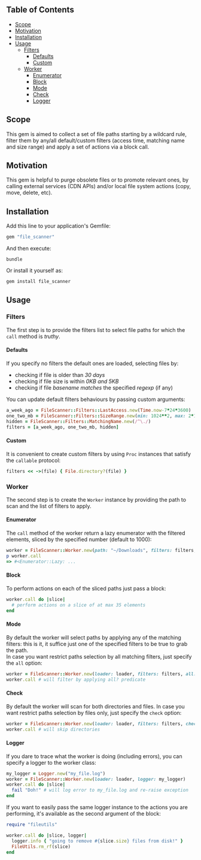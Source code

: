 ## Table of Contents

* [Scope](#scope)
* [Motivation](#motivation)
* [Installation](#installation)
* [Usage](#usage)
  * [Filters](#filters)
    * [Defaults](#defaults)
    * [Custom](#custom)
  * [Worker](#worker)
    * [Enumerator](#enumerator)
    * [Block](#block)
    * [Mode](#mode)
    * [Check](#check)
    * [Logger](#logger)

## Scope
This gem is aimed to collect a set of file paths starting by a wildcard rule, filter them by any/all default/custom filters (access time, matching name and size range) and apply a set of actions via a block call.

## Motivation
This gem is helpful to purge obsolete files or to promote relevant ones, by calling external services (CDN APIs) and/or local file system actions (copy, move, delete, etc).

## Installation
Add this line to your application's Gemfile:
```ruby
gem "file_scanner"
```

And then execute:
```shell
bundle
```

Or install it yourself as:
```shell
gem install file_scanner
```

## Usage

### Filters
The first step is to provide the filters list to select file paths for which the `call` method is *truthy*.  

#### Defaults
If you specify no filters the default ones are loaded, selecting files by:
* checking if file is older than *30 days* 
* checking if file size is within *0KB and 5KB*
* checking if file *basename matches* the specified *regexp* (if any)

You can update default filters behaviours by passing custom arguments:
```ruby
a_week_ago = FileScanner::Filters::LastAccess.new(Time.now-7*24*3600)
one_two_mb = FileScanner::Filters::SizeRange.new(min: 1024**2, max: 2*1024**2)
hidden = FileScanner::Filters::MatchingName.new(/^\./)
filters = [a_week_ago, one_two_mb, hidden]
```

#### Custom
It is convenient to create custom filters by using `Proc` instances that satisfy the `callable` protocol:
```ruby
filters << ->(file) { File.directory?(file) }
```

### Worker
The second step is to create the `Worker` instance by providing the path to scan and the list of filters to apply.  

#### Enumerator
The `call` method of the worker return a lazy enumerator with the filtered elements, sliced by the specified number (default to 1000):
```ruby
worker = FileScanner::Worker.new(path: "~/Downloads", filters: filters, slice: 35)
p worker.call
=> #<Enumerator::Lazy: ...
```

#### Block
To perform actions on each of the sliced paths just pass a block:
```ruby
worker.call do |slice|
  # perform actions on a slice of at max 35 elements
end
```

#### Mode
By default the worker will select paths by applying any of the matching filters: this is it, it suffice just one of the specified filters to be true to grab the path.  
In case you want restrict paths selection by all matching filters, just specify the `all` option:
```ruby
worker = FileScanner::Worker.new(loader: loader, filters: filters, all: true)
worker.call # will filter by applying all? predicate
```

#### Check
By default the worker will scan for both directories and files. 
In case you want restrict paths selection by files only, just specify the `check` option:
```ruby
worker = FileScanner::Worker.new(loader: loader, filters: filters, check: true)
worker.call # will skip directories
```

#### Logger
If you dare to trace what the worker is doing (including errors), you can specify a logger to the worker class:
```ruby
my_logger = Logger.new("my_file.log")
worker = FileScanner::Worker.new(loader: loader, logger: my_logger)
worker.call do |slice|
  fail "Doh!" # will log error to my_file.log and re-raise exception
end
```

If you want to easily pass the same logger instance to the actions you are performing, it's available as the second argument of the block:
```ruby
require "fileutils"

worker.call do |slice, logger|
  logger.info { "going to remove #{slice.size} files from disk!" }
  FileUtils.rm_rf(slice)
end
```
